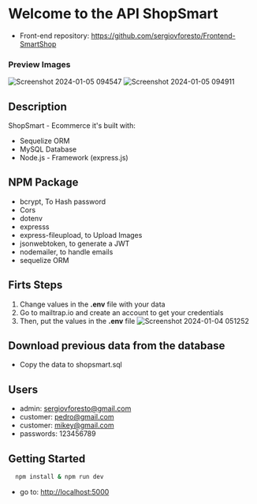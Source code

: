 # Welcome to the API ShopSmart

+ Front-end repository: https://github.com/sergiovforesto/Frontend-SmartShop

### Preview Images
![Screenshot 2024-01-05 094547](https://github.com/sergiovforesto/api-shopsmart-ecommerce/assets/107615935/a00938af-703a-453a-9b14-dcb4bdeb83eb)
![Screenshot 2024-01-05 094911](https://github.com/sergiovforesto/api-shopsmart-ecommerce/assets/107615935/4af3a743-8b64-4f9b-b24d-38ca711ea6ee)

## Description

ShopSmart - Ecommerce it's built with:
+ Sequelize ORM
+ MySQL Database
+ Node.js - Framework (express.js)

## NPM Package
+ bcrypt, To Hash password
+ Cors
+ dotenv
+ expresss
+ express-fileupload, to Upload Images
+ jsonwebtoken, to generate a JWT
+ nodemailer, to handle emails
+ sequelize ORM

## Firts Steps
1. Change values in the **.env** file with your data
2. Go to mailtrap.io and create an account to get your credentials
3. Then, put the values in the **.env** file
![Screenshot 2024-01-04 051252](https://github.com/sergiovforesto/Frontend-SmartShop/assets/107615935/0f366e9a-6f41-43d8-8f39-ee3ff67783de)

## Download previous data from the database
+ Copy the data to shopsmart.sql

## Users 
+ admin: sergiovforesto@gmail.com 
+ customer: pedro@gmail.com
+ customer: mikey@gmail.com
+ passwords: 123456789

## Getting Started


```bash
  npm install & npm run dev
```
+ go to: [http://localhost:5000](http://localhost:5000)

